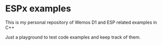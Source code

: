 ESPx examples
=============

This is my personal repository of Wemos D1 and ESP related examples in C++

Just a playground to test code examples and keep track of them.
